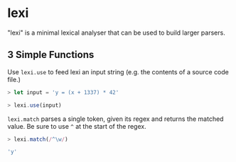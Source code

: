 # lexi

"lexi" is a minimal lexical analyser that can be used to build larger parsers.


## 3 Simple Functions


Use `lexi.use` to feed lexi an input string (e.g. the contents of a source code file.)

```js
> let input = 'y = (x + 1337) * 42'

> lexi.use(input) 
```

`lexi.match` parses a single token, given its regex and returns the matched value. Be sure to use `^`
at the start of the regex.

```js
> lexi.match(/^\w/)

'y'
```


